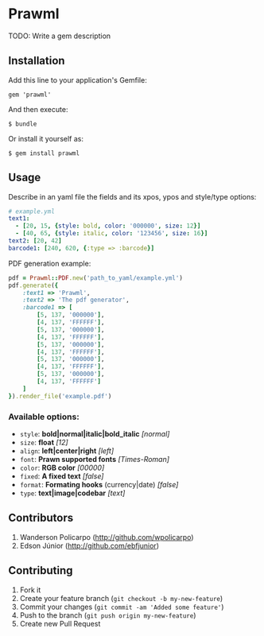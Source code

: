 # Prawml

TODO: Write a gem description

## Installation

Add this line to your application's Gemfile:

    gem 'prawml'

And then execute:

    $ bundle

Or install it yourself as:

    $ gem install prawml

## Usage

Describe in an yaml file the fields and its xpos, ypos and style/type options:

```yaml
# example.yml
text1:
  - [20, 15, {style: bold, color: '000000', size: 12}]
  - [40, 65, {style: italic, color: '123456', size: 16}]
text2: [20, 42]
barcode1: [240, 620, {:type => :barcode}]
```
PDF generation example:

```ruby
pdf = Prawml::PDF.new('path_to_yaml/example.yml')
pdf.generate({
    :text1 => 'Prawml',
    :text2 => 'The pdf generator',
    :barcode1 => [
        [5, 137, '000000'],
        [4, 137, 'FFFFFF'],
        [5, 137, '000000'],
        [4, 137, 'FFFFFF'],
        [5, 137, '000000'],
        [4, 137, 'FFFFFF'],
        [5, 137, '000000'],
        [4, 137, 'FFFFFF'],
        [5, 137, '000000'],
        [4, 137, 'FFFFFF']
    ]
}).render_file('example.pdf')
```

### Available options:

* `style`: **bold|normal|italic|bold_italic** *[normal]*
* `size`: **float** *[12]*
* `align`: **left|center|right** *[left]*
* `font`: **Prawn supported fonts** *[Times-Roman]*
* `color`: **RGB color** *[00000]*
* `fixed`: **A fixed text** *[false]*
* `format`: **Formating hooks** (currency|date) *[false]*
* `type`: **text|image|codebar** *[text]*

## Contributors

1. Wanderson Policarpo (http://github.com/wpolicarpo)
2. Edson Júnior (http://github.com/ebfjunior)

## Contributing

1. Fork it
2. Create your feature branch (`git checkout -b my-new-feature`)
3. Commit your changes (`git commit -am 'Added some feature'`)
4. Push to the branch (`git push origin my-new-feature`)
5. Create new Pull Request

